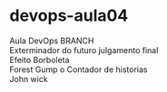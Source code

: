 # devops-aula04
Aula DevOps BRANCH <br>
Exterminador do futuro julgamento final<br>
Efeito Borboleta <br>
Forest Gump o Contador de historias <br>
John wick <br>
